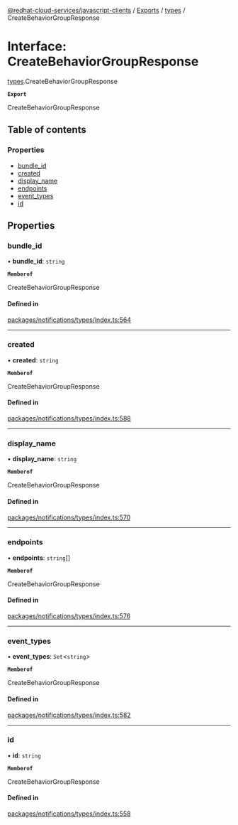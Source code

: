 [@redhat-cloud-services/javascript-clients](../README.md) / [Exports](../modules.md) / [types](../modules/types.md) / CreateBehaviorGroupResponse

# Interface: CreateBehaviorGroupResponse

[types](../modules/types.md).CreateBehaviorGroupResponse

**`Export`**

CreateBehaviorGroupResponse

## Table of contents

### Properties

- [bundle\_id](types.CreateBehaviorGroupResponse.md#bundle_id)
- [created](types.CreateBehaviorGroupResponse.md#created)
- [display\_name](types.CreateBehaviorGroupResponse.md#display_name)
- [endpoints](types.CreateBehaviorGroupResponse.md#endpoints)
- [event\_types](types.CreateBehaviorGroupResponse.md#event_types)
- [id](types.CreateBehaviorGroupResponse.md#id)

## Properties

### bundle\_id

• **bundle\_id**: `string`

**`Memberof`**

CreateBehaviorGroupResponse

#### Defined in

[packages/notifications/types/index.ts:564](https://github.com/RedHatInsights/javascript-clients/blob/main/packages/notifications/types/index.ts#L564)

___

### created

• **created**: `string`

**`Memberof`**

CreateBehaviorGroupResponse

#### Defined in

[packages/notifications/types/index.ts:588](https://github.com/RedHatInsights/javascript-clients/blob/main/packages/notifications/types/index.ts#L588)

___

### display\_name

• **display\_name**: `string`

**`Memberof`**

CreateBehaviorGroupResponse

#### Defined in

[packages/notifications/types/index.ts:570](https://github.com/RedHatInsights/javascript-clients/blob/main/packages/notifications/types/index.ts#L570)

___

### endpoints

• **endpoints**: `string`[]

**`Memberof`**

CreateBehaviorGroupResponse

#### Defined in

[packages/notifications/types/index.ts:576](https://github.com/RedHatInsights/javascript-clients/blob/main/packages/notifications/types/index.ts#L576)

___

### event\_types

• **event\_types**: `Set`\<`string`\>

**`Memberof`**

CreateBehaviorGroupResponse

#### Defined in

[packages/notifications/types/index.ts:582](https://github.com/RedHatInsights/javascript-clients/blob/main/packages/notifications/types/index.ts#L582)

___

### id

• **id**: `string`

**`Memberof`**

CreateBehaviorGroupResponse

#### Defined in

[packages/notifications/types/index.ts:558](https://github.com/RedHatInsights/javascript-clients/blob/main/packages/notifications/types/index.ts#L558)
